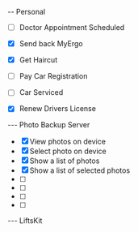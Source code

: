 -- Personal
- [ ] Doctor Appointment Scheduled
- [x] Send back MyErgo
- [x] Get Haircut

- [ ] Pay Car Registration
- [ ] Car Serviced
- [x] Renew Drivers License


--- Photo Backup Server
- [x] View photos on device
- [x] Select photo on device
- [x] Show a list of photos
- [x] Show a list of selected photos
- [ ]
- [ ]
- [ ]
- [ ]

--- LiftsKit
